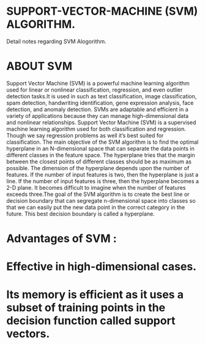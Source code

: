 # SUPPORT-VECTOR-MACHINE (SVM) ALGORITHM.
Detail notes regarding SVM Alogorithm.
# ABOUT SVM
Support Vector Machine (SVM) is a powerful machine learning algorithm used for linear or nonlinear classification, regression, and even outlier detection tasks.It is used in such as text classification, image classification, spam detection, handwriting identification, gene expression analysis, face detection, and anomaly detection. 
SVMs are adaptable and efficient in a variety of applications because they can manage high-dimensional data and nonlinear relationships.
Support Vector Machine (SVM) is a supervised machine learning algorithm used for both classification and regression. 
Though we say regression problems as well it’s best suited for classification. 
The main objective of the SVM algorithm is to find the optimal hyperplane in an N-dimensional space that can separate the data points in different classes in the feature space. 
The hyperplane tries that the margin between the closest points of different classes should be as maximum as possible. 
The dimension of the hyperplane depends upon the number of features. If the number of input features is two, then the hyperplane is just a line. 
If the number of input features is three, then the hyperplane becomes a 2-D plane. It becomes difficult to imagine when the number of features exceeds three.The goal of the SVM algorithm is to create the best line or decision boundary that can segregate n-dimensional space into classes so that we can easily put the new data point in the correct category in the future. 
This best decision boundary is called a hyperplane. 
# Advantages of SVM :
# Effective in high-dimensional cases.
# Its memory is efficient as it uses a subset of training points in the decision function called support vectors.


